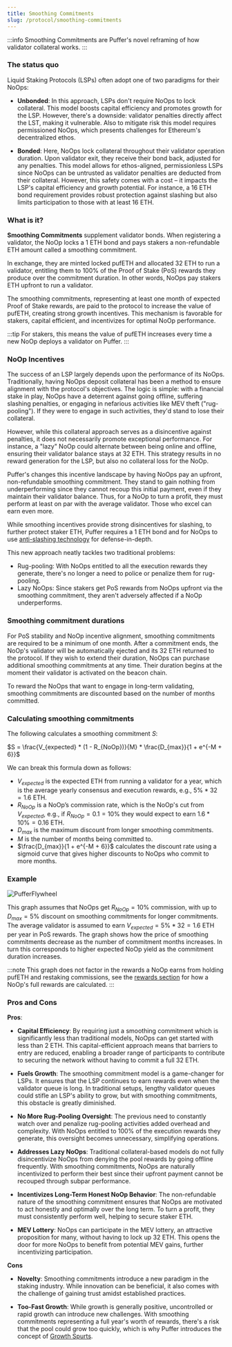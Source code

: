 ```yaml
---
title: Smoothing Commitments
slug: /protocol/smoothing-commitments
---
```


:::info 
Smoothing Commitments are Puffer's novel reframing of how validator collateral works.
:::


### The status quo
Liquid Staking Protocols (LSPs) often adopt one of two paradigms for their NoOps:

- **Unbonded**: In this approach, LSPs don't require NoOps to lock collateral. This model boosts capital efficiency and promotes growth for the LSP. However, there's a downside: validator penalties directly affect the LST, making it vulnerable. Also to mitigate risk this model requires permissioned NoOps, which presents challenges for Ethereum's decentralized ethos.

- **Bonded**: Here, NoOps lock collateral throughout their validator operation duration. Upon validator exit, they receive their bond back, adjusted for any penalties. This model allows for ethos-aligned, permissionless LSPs since NoOps can be untrusted as validator penalties are deducted from their collateral. However, this safety comes with a cost – it impacts the LSP's capital efficiency and growth potential. For instance, a 16 ETH bond requirement provides robust protection against slashing but also limits participation to those with at least 16 ETH.

### What is it?
**Smoothing Commitments** supplement validator bonds. When registering a validator, the NoOp locks a 1 ETH bond and pays stakers a non-refundable ETH amount called a smoothing commitment. 

In exchange, they are minted locked pufETH and allocated 32 ETH to run a validator, entitling them to 100% of the Proof of Stake (PoS) rewards they produce over the commitment duration. In other words, NoOps pay stakers ETH upfront to run a validator.

The smoothing commitments, representing at least one month of expected Proof of Stake rewards, are paid to the protocol to increase the value of pufETH, creating strong growth incentives. This mechanism is favorable for stakers, capital efficient, and incentivizes for optimal NoOp performance.

:::tip
For stakers, this means the value of pufETH increases every time a new NoOp deploys a validator on Puffer. 
:::


### NoOp Incentives 
The success of an LSP largely depends upon the performance of its NoOps. Traditionally, having NoOps deposit collateral has been a method to ensure alignment with the protocol's objectives. The logic is simple: with a financial stake in play, NoOps have a deterrent against going offline, suffering slashing penalties, or engaging in nefarious activities like MEV theft ("rug-pooling"). If they were to engage in such activities, they'd stand to lose their collateral.

However, while this collateral approach serves as a disincentive against penalties, it does not necessarily promote exceptional performance. For instance, a "lazy" NoOp could alternate between being online and offline, ensuring their validator balance stays at 32 ETH. This strategy results in no reward generation for the LSP, but also no collateral loss for the NoOp.

Puffer's changes this incentive landscape by having NoOps pay an upfront, non-refundable smoothing commitment. They stand to gain nothing from underperforming since they cannot recoup this initial payment, even if they maintain their validator balance. Thus, for a NoOp to turn a profit, they must perform at least on par with the average validator. Those who excel can earn even more.

While smoothing incentives provide strong disincentives for slashing, to further protect staker ETH, Puffer requires a 1 ETH bond and for NoOps to use [anti-slashing technology](technology/secure-signer) for defense-in-depth.

This new approach neatly tackles two traditional problems:
- Rug-pooling: With NoOps entitled to all the execution rewards they generate, there's no longer a need to police or penalize them for rug-pooling.
- Lazy NoOps: Since stakers get PoS rewards from NoOps upfront via the smoothing commitment, they aren't adversely affected if a NoOp underperforms.

### Smoothing commitment durations
For PoS stability and NoOp incentive alignment, smoothing commitments are required to be a minimum of one month. After a commitment ends, the NoOp's validator will be automatically ejected and its 32 ETH returned to the protocol. If they wish to extend their duration, NoOps can purchase additional smoothing commitments at any time. Their duration begins at the moment their validator is activated on the beacon chain.

To reward the NoOps that want to engage in long-term validating, smoothing commitments are discounted based on the number of months committed.


### Calculating smoothing commitments
The following calculates a smoothing commitment $S$:

<div style={{textAlign: 'center'}}>

$S = \frac{V_{expected} * (1 - R_{NoOp})}{M} * \frac{D_{max}}{1 + e^{-M + 6}}$
</div>

We can break this formula down as follows:
- $V_{expected}$ is the expected ETH from running a validator for a year, which is the average yearly consensus and execution rewards, e.g., $5\% * 32 = 1.6$ ETH. 
- $R_{NoOp}$ is a NoOp’s commission rate, which is the NoOp's cut from $V_{expected}$,  e.g., if $R_{NoOp} = 0.1 = 10\%$ they would expect to earn $1.6 * 10\% = 0.16$ ETH.
- $D_{max}$ is the maximum discount from longer smoothing commitments.
- $M$ is the number of months being committed to.
- $\frac{D_{max}}{1 + e^{-M + 6}}$ calculates the discount rate using a sigmoid curve that gives higher discounts to NoOps who commit to more months.


### Example
<div style={{textAlign: 'center'}}>

![PufferFlywheel](/img/smoothing-commitment.png)
</div>

This graph assumes that NoOps get $R_{NoOp} = 10\%$ commission, with up to $D_{max} = 5\%$ discount on smoothing commitments for longer commitments. The average validator is assumed to earn $V_{expected} = 5\% * 32 = 1.6$ ETH per year in PoS rewards. The graph shows how the price of smoothing commitments decrease as the number of commitment months increases. In turn this corresponds to higher expected NoOp yield as the commitment duration increases.

:::note
This graph does not factor in the rewards a NoOp earns from holding pufETH and restaking commissions, see the [rewards section](/protocol/rewards) for how a NoOp's full rewards are calculated.
:::

<!-- - The graph assumes $V_{expected} = 32 * 5\% = 1.60$ ETH, meaning a validator will make $1.60$ ETH per year on average if their consensus and execution rewards totaled $5\%$ yield. 

- If the protocol offered a NoOp commission rate of $R_{NoOp} = 0.1 = 10\%$, NoOps would pay $S = 1.60 * (1 - 0.1) = 1.44$ ETH as smoothing commitments. 

- This entitles the NoOp to $100\%$ of their validators expected rewards: $V_{expected} = 1.60$ ETH. 

- An honest NoOp will earn on average $1.60 - 1.44 = 0.16$ ETH after a year of service for an APR of $0.16/1.44=11.11\%$

- From the protocol's POV, they earn an immediate $1.44/32=4.5\%$ yield on the 32 ETH provisioned to the NoOp. -->



### Pros and Cons
**Pros**:
- **Capital Efficiency**: By requiring just a smoothing commitment which is significantly less than traditional models, NoOps can get started with less than 2 ETH. This capital-efficient approach means that barriers to entry are reduced, enabling a broader range of participants to contribute to securing the network without having to commit a full 32 ETH.
 
- **Fuels Growth**: The smoothing commitment model is a game-changer for LSPs. It ensures that the LSP continues to earn rewards even when the validator queue is long. In traditional setups, lengthy validator queues could stifle an LSP's ability to grow, but with smoothing commitments, this obstacle is greatly diminished.
 
- **No More Rug-Pooling Oversight**: The previous need to constantly watch over and penalize rug-pooling activities added overhead and complexity. With NoOps entitled to 100% of the execution rewards they generate, this oversight becomes unnecessary, simplifying operations.
 
- **Addresses Lazy NoOps**: Traditional collateral-based models do not fully disincentivize NoOps from denying the pool rewards by going offline frequently. With smoothing commitments, NoOps are naturally incentivized to perform their best since their upfront payment cannot be recouped through subpar performance.
 
- **Incentivizes Long-Term Honest NoOp Behavior**: The non-refundable nature of the smoothing commitment ensures that NoOps are motivated to act honestly and optimally over the long term. To turn a profit, they must consistently perform well, helping to secure staker ETH.
 
- **MEV Lottery**: NoOps can participate in the MEV lottery, an attractive proposition for many, without having to lock up 32 ETH. This opens the door for more NoOps to benefit from potential MEV gains, further incentivizing participation.

**Cons**
- **Novelty**: Smoothing commitments introduce a new paradigm in the staking industry. While innovation can be beneficial, it also comes with the challenge of gaining trust amidst established practices.

- **Too-Fast Growth**: While growth is generally positive, uncontrolled or rapid growth can introduce new challenges. With smoothing commitments representing a full year's worth of rewards, there's a risk that the pool could grow too quickly, which is why Puffer introduces the concept of [Growth Spurts](/protocol/growth-spurts).